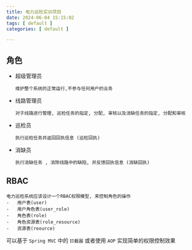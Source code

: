 ```yaml
---
title: 电力巡检实训项目
date: 2024-06-04 15:15:02
tags: [ default ]
categories: [ default ]

---
```


## 角色 

- 超级管理员

  ```
  维护整个系统的正常运行,不参与任何用户的业务	
  ```

- 线路管理员

  ```
  对于线路进行管理, 巡检任务的指定, 分配, 审核以及消缺任务的指定, 分配和审核
  ```

- 巡检员 

  ```
  执行巡检任务并返回回执信息 (巡检回执)
  ```

- 消缺员

  ```
  执行消缺任务 , 消除线路中的缺陷, 并反馈回执信息 (消缺回执)
  ```


## RBAC

```
电力巡检系统应该设计一个RBAC权限模型, 来控制角色的操作
-	用户表(user)
-	用户角色表(user_role)
-	角色表(role)
-	角色资源表(role_resource)  
-	资源表(reource)		
```

可以基于 `Spring MVC` 中的 `拦截器` 或者使用 `AOP` 实现简单的权限控制效果